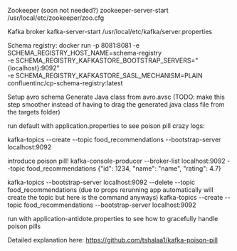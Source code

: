 Zookeeper (soon not needed?)
zookeeper-server-start /usr/local/etc/zookeeper/zoo.cfg

Kafka broker
kafka-server-start /usr/local/etc/kafka/server.properties

Schema registry:
docker run -p 8081:8081 -e SCHEMA_REGISTRY_HOST_NAME=schema-registry \
-e SCHEMA_REGISTRY_KAFKASTORE_BOOTSTRAP_SERVERS="{localhost}:9092" \
-e SCHEMA_REGISTRY_KAFKASTORE_SASL_MECHANISM=PLAIN \
confluentinc/cp-schema-registry:latest

Setup avro schema
Generate Java class from avro.avsc
(TODO: make this step smoother instead of having to drag the generated java class file from the targets folder)

run default with application.properties to see poison pill crazy logs:

kafka-topics --create --topic food_recommendations --bootstrap-server localhost:9092

introduce poison pill!
kafka-console-producer --broker-list localhost:9092 --topic food_recommendations
{"id": 1234, "name": "name", "rating": 4.7}

kafka-topics --bootstrap-server localhost:9092 --delete --topic food_recommendations
(due to props rerunning app automatically will create the topic but here is the command anyways)
kafka-topics --create --topic food_recommendations --bootstrap-server localhost:9092


run with application-antidote.properties
to see how to gracefully handle poison pills

Detailed explanation here:
https://github.com/tshalaa1/kafka-poison-pill




